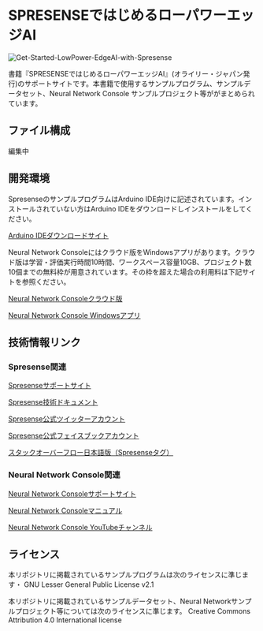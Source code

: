 # SPRESENSEではじめるローパワーエッジAI

![Get-Started-LowPower-EdgeAI-with-Spresense](https://user-images.githubusercontent.com/14106176/154521710-f711b888-f3de-414e-aa12-5a4b5aeda5b2.png)

書籍『SPRESENSEではじめるローパワーエッジAI』(オライリー・ジャパン発行)のサポートサイトです。本書籍で使用するサンプルプログラム、サンプルデータセット、Neural Network Console サンプルプロジェクト等ががまとめられています。

## ファイル構成

編集中

## 開発環境
SpresenseのサンプルプログラムはArduino IDE向けに記述されています。インストールされていない方はArduino IDEをダウンロードしインストールをしてください。

[Arduino IDEダウンロードサイト](https://www.arduino.cc/en/software)

Neural Network Consoleにはクラウド版をWindowsアプリがあります。クラウド版は学習・評価実行時間10時間、ワークスペース容量10GB、プロジェクト数10個までの無料枠が用意されています。その枠を超えた場合の利用料は下記サイトを参照ください。

[Neural Network Consoleクラウド版](https://dl.sony.com/ja/cloud/)

[Neural Network Console Windowsアプリ](https://dl.sony.com/ja/app/)


## 技術情報リンク 
### Spresense関連
[Spresenseサポートサイト](https://developer.sony.com/ja/develop/spresense/)

[Spresense技術ドキュメント](https://developer.sony.com/develop/spresense/docs/home_ja.html)

[Spresense公式ツイッターアカウント](https://twitter.com/SpresensebySony)

[Spresense公式フェイスブックアカウント](https://www.facebook.com/SpresensebySony.japan)

[スタックオーバーフロー日本語版（Spresenseタグ）](https://ja.stackoverflow.com/questions/tagged/spresense)

### Neural Network Console関連
[Neural Network Consoleサポートサイト](https://dl.sony.com/ja/)

[Neural Network Consoleマニュアル](https://support.dl.sony.com/ja/?_ga=2.159322687.445444793.1645114432-1855056295.1627017848&_fsi=q8jqMcsc)

[Neural Network Console YouTubeチャンネル](https://www.youtube.com/c/NeuralNetworkConsole)


## ライセンス
本リポジトリに掲載されているサンプルプログラムは次のライセンスに準じます・
GNU Lesser General Public License v2.1 

本リポジトリに掲載されているサンプルデータセット、Neural Networkサンプルプロジェクト等については次のライセンスに準じます。
Creative Commons Attribution 4.0 International license

